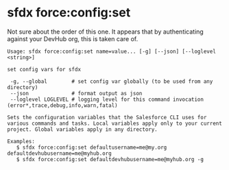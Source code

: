 # sfdx force:config:set
Not sure about the order of this one.  It appears that by authenticating against your DevHub org, this is taken care of.

```
Usage: sfdx force:config:set name=value... [-g] [--json] [--loglevel <string>]

set config vars for sfdx

 -g, --global        # set config var globally (to be used from any directory)
 --json              # format output as json
 --loglevel LOGLEVEL # logging level for this command invocation (error*,trace,debug,info,warn,fatal)

Sets the configuration variables that the Salesforce CLI uses for various commands and tasks. Local variables apply only to your current project. Global variables apply in any directory.

Examples:
   $ sfdx force:config:set defaultusername=me@my.org defaultdevhubusername=me@myhub.org
   $ sfdx force:config:set defaultdevhubusername=me@myhub.org -g
```
